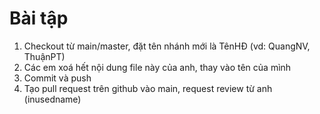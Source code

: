 # Bài tập
1. Checkout từ main/master, đặt tên nhánh mới là TênHĐ (vd: QuangNV, ThuậnPT)
2. Các em xoá hết nội dung file này của anh, thay vào tên của mình
3. Commit và push
4. Tạo pull request trên github vào main, request review từ anh (inusedname)